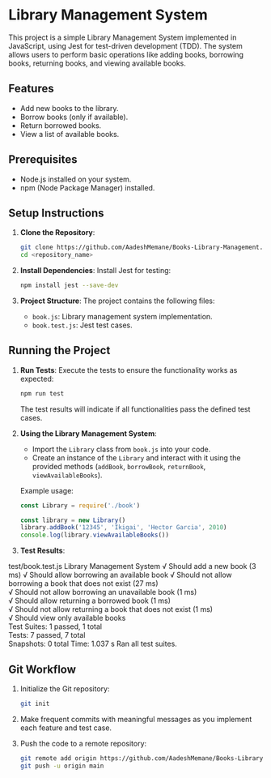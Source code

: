 # Library Management System

This project is a simple Library Management System implemented in JavaScript, using Jest for test-driven development (TDD). The system allows users to perform basic operations like adding books, borrowing books, returning books, and viewing available books.

## Features

- Add new books to the library.
- Borrow books (only if available).
- Return borrowed books.
- View a list of available books.

## Prerequisites

- Node.js installed on your system.
- npm (Node Package Manager) installed.

## Setup Instructions

1. **Clone the Repository**:

   ```bash
   git clone https://github.com/AadeshMemane/Books-Library-Management.git
   cd <repository_name>
   ```

2. **Install Dependencies**:
   Install Jest for testing:

   ```bash
   npm install jest --save-dev
   ```

3. **Project Structure**:
   The project contains the following files:
   - `book.js`: Library management system implementation.
   - `book.test.js`: Jest test cases.

## Running the Project

1. **Run Tests**:
   Execute the tests to ensure the functionality works as expected:

   ```bash
   npm run test
   ```

   The test results will indicate if all functionalities pass the defined test cases.

2. **Using the Library Management System**:

   - Import the `Library` class from `book.js` into your code.
   - Create an instance of the `Library` and interact with it using the provided methods (`addBook`, `borrowBook`, `returnBook`, `viewAvailableBooks`).

   Example usage:

   ```javascript
   const Library = require('./book')

   const library = new Library()
   library.addBook('12345', 'Ikigai', 'Hector Garcia', 2010)
   console.log(library.viewAvailableBooks())
   ```

3. **Test Results**:

test/book.test.js
Library Management System
√ Should add a new book (3 ms)
√ Should allow borrowing an available book
√ Should not allow borrowing a book that does not exist (27 ms)  
 √ Should not allow borrowing an unavailable book (1 ms)  
 √ Should allow returning a borrowed book (1 ms)  
 √ Should not allow returning a book that does not exist (1 ms)  
 √ Should view only available books  
Test Suites: 1 passed, 1 total  
Tests: 7 passed, 7 total  
Snapshots: 0 total
Time: 1.037 s
Ran all test suites.

## Git Workflow

1. Initialize the Git repository:

   ```bash
   git init
   ```

2. Make frequent commits with meaningful messages as you implement each feature and test case.

3. Push the code to a remote repository:
   ```bash
   git remote add origin https://github.com/AadeshMemane/Books-Library-Management.git
   git push -u origin main
   ```

